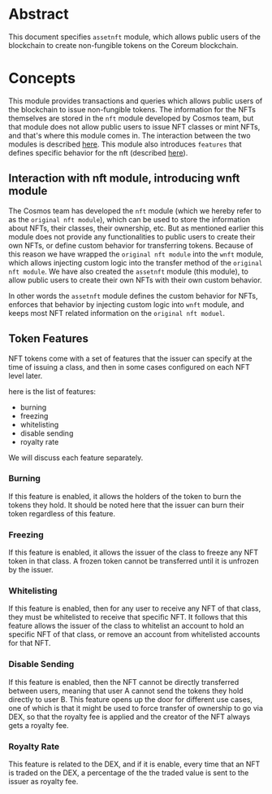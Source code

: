 # Abstract
This document specifies `assetnft` module, which allows public users of the blockchain to create non-fungible tokens on the Coreum blockchain.

# Concepts
This module provides transactions and queries which allows public users of the blockchain to issue non-fungible
tokens. The information for the NFTs themselves are stored in the `nft` module developed by Cosmos team, 
but that module does not allow public users to issue NFT classes or mint NFTs, and that's where 
this module comes in. The interaction between the two modules is described [here](#interaction-with-nft-module-introducing-wnft-module). This module also introduces `features` that defines specific behavior for the nft (described [here](#token-features)).

## Interaction with nft module, introducing wnft module
The Cosmos team has developed the `nft` module (which we hereby refer to as the `original nft module`), 
which can be used to store the information about NFTs, their classes, their ownership, etc. But as mentioned earlier this  module does not provide any functionalities to public users to create their own NFTs, or define
custom behavior for transferring tokens. Because of this reason we have wrapped the `original nft module` into
the `wnft` module, which allows injecting custom logic into the transfer method of the `original nft module`. 
We have also created the `assetnft` module (this module), to allow public users to create their own NFTs with 
their own custom behavior. 

In other words the `assetnft` module defines the custom behavior for NFTs, enforces that behavior by injecting
custom logic into `wnft` module, and keeps most NFT related information on the `original nft moduel`.

## Token Features
NFT tokens come with a set of features that the issuer can specify at the time of issuing a class, and then in some cases configured on each NFT level later.

here is the list of features:
- burning
- freezing
- whitelisting
- disable sending
- royalty rate

We will discuss each feature separately.

### Burning
If this feature is enabled, it allows the holders of the token to burn the tokens they hold.
It should be noted here that the issuer can burn their token regardless of this feature.

### Freezing
If this feature is enabled, it allows the issuer of the class to freeze any NFT token in that class.
A frozen token cannot be transferred until it is unfrozen by the issuer.

### Whitelisting
If this feature is enabled, then for any user to receive any NFT of that class, they must be whitelisted to 
receive that specific NFT. It follows that this feature allows the issuer of the class to whitelist an 
account to hold an specific NFT of that class, or remove an account from whitelisted accounts for that NFT. 

### Disable Sending
If this feature is enabled, then the NFT cannot be directly transferred between users, meaning that user A cannot
send the tokens they hold directly to user B. This feature opens up the door for different use cases, one of which is that it might be used to force transfer of ownership to go via DEX, so that the royalty fee is applied and the creator of the NFT always gets a royalty fee.

### Royalty Rate
This feature is related to the DEX, and if it is enable, every time that an NFT is traded on the DEX, a percentage of the the traded value is sent to the issuer as royalty fee.
